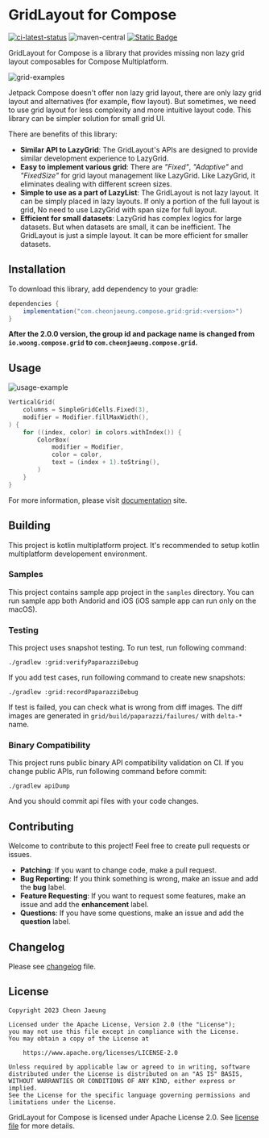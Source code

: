 # GridLayout for Compose

[![ci-latest-status](https://github.com/cheonjaeung/gridlayout-compose/actions/workflows/ci.yml/badge.svg)](https://github.com/cheonjaeung/gridlayout-compose/actions/workflows/ci.yml)
![maven-central](https://img.shields.io/maven-central/v/com.cheonjaeung.compose.grid/grid)
[![Static Badge](https://img.shields.io/badge/License-Apache%202.0-Green)](https://github.com/cheonjaeung/gridlayout-compose/blob/main/LICENSE.txt)

GridLayout for Compose is a library that provides missing non lazy grid layout composables for Compose Multiplatform.

![grid-examples](docs/images/grid-overview-examples.png)

Jetpack Compose doesn't offer non lazy grid layout, there are only lazy grid layout and alternatives (for example, flow layout).
But sometimes, we need to use grid layout for less complexity and more intuitive layout code.
This library can be simpler solution for small grid UI.

There are benefits of this library:

- **Similar API to LazyGrid**: The GridLayout's APIs are designed to provide similar development experience to LazyGrid.
- **Easy to implement various grid**: There are _"Fixed"_, _"Adaptive"_ and _"FixedSize"_ for grid layout management like LazyGrid.
  Like LazyGrid, it eliminates dealing with different screen sizes.
- **Simple to use as a part of LazyList**: The GridLayout is not lazy layout. It can be simply placed in lazy layouts.
  If only a portion of the full layout is grid, No need to use LazyGrid with span size for full layout.
- **Efficient for small datasets**: LazyGrid has complex logics for large datasets. But when datasets are small, it can be inefficient.
  The GridLayout is just a simple layout. It can be more efficient for smaller datasets.

## Installation

To download this library, add dependency to your gradle:

```groovy
dependencies {
    implementation("com.cheonjaeung.compose.grid:grid:<version>")
}
```

**After the 2.0.0 version, the group id and package name is changed from**
**`io.woong.compose.grid` to `com.cheonjaeung.compose.grid`.**

## Usage

![usage-example](docs/images/usage-example.png)

```kotlin
VerticalGrid(
    columns = SimpleGridCells.Fixed(3),
    modifier = Modifier.fillMaxWidth(),
) {
    for ((index, color) in colors.withIndex()) {
        ColorBox(
            modifier = Modifier,
            color = color,
            text = (index + 1).toString(),
        )
    }
}
```

For more information, please visit [documentation](https://cheonjaeung.github.io/gridlayout-compose/) site.

## Building

This project is kotlin multiplatform project.
It's recommended to setup kotlin multiplatform developement environment.

### Samples

This project contains sample app project in the `samples` directory.
You can run sample app both Andorid and iOS (iOS sample app can run only on the macOS).

### Testing

This project uses snapshot testing.
To run test, run following command:

```shell
./gradlew :grid:verifyPaparazziDebug
```

If you add test cases, run following command to create new snapshots:

```shell
./gradlew :grid:recordPaparazziDebug
```

If test is failed, you can check what is wrong from diff images.
The diff images are generated in `grid/build/paparazzi/failures/` with `delta-*` name.

### Binary Compatibility

This project runs public binary API compatibility validation on CI.
If you change public APIs, run following command before commit:

```shell
./gradlew apiDump
```

And you should commit api files with your code changes.

## Contributing

Welcome to contribute to this project!
Feel free to create pull requests or issues.

- **Patching**: If you want to change code, make a pull request.
- **Bug Reporting**: If you think something is wrong, make an issue and add the **bug** label.
- **Feature Requesting**: If you want to request some features, make an issue and add the **enhancement** label.
- **Questions**: If you have some questions, make an issue and add the **question** label.

## Changelog

Please see [changelog](./CHANGELOG.md) file.

## License

```
Copyright 2023 Cheon Jaeung

Licensed under the Apache License, Version 2.0 (the "License");
you may not use this file except in compliance with the License.
You may obtain a copy of the License at

    https://www.apache.org/licenses/LICENSE-2.0

Unless required by applicable law or agreed to in writing, software
distributed under the License is distributed on an "AS IS" BASIS,
WITHOUT WARRANTIES OR CONDITIONS OF ANY KIND, either express or implied.
See the License for the specific language governing permissions and
limitations under the License.
```

GridLayout for Compose is licensed under Apache License 2.0. See [license file](./LICENSE.txt) for more details.
